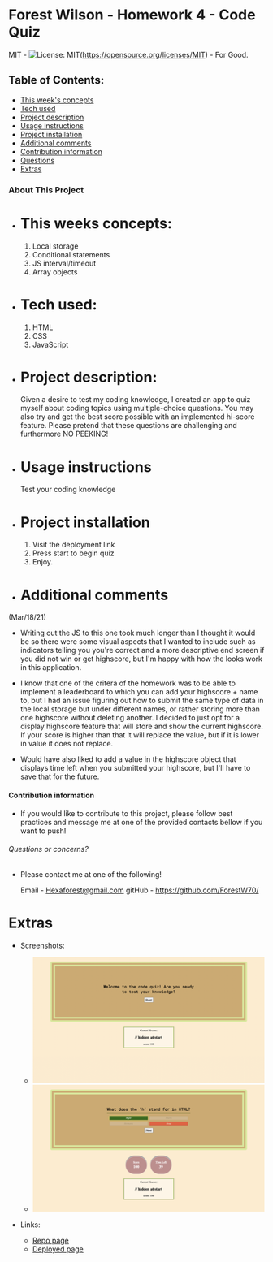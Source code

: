 # Forest Wilson - Homework 4 - Code Quiz
MIT - ![License: MIT](https://img.shields.io/badge/License-MIT-yellow.svg)(https://opensource.org/licenses/MIT) - For Good.
<!-- Original deployment date: March 18th, 2021 -->

## Table of Contents:
- [This week's concepts](#this-weeks-concepts)
- [Tech used](#tech-used)
- [Project description](#project-description)
- [Usage instructions](#usage-instructions)
- [Project installation](#project-installation)
- [Additional comments](#additional-comments)
- [Contribution information](#contribution-information)
- [Questions](#questions-or-concerns)
- [Extras](#extras)


### About This Project

* # This weeks concepts:
  1. Local storage
  2. Conditional statements
  3. JS interval/timeout
  4. Array objects

* # Tech used:
  1. HTML
  2. CSS
  3. JavaScript

* # Project description:
  Given a desire to test my coding knowledge, I created an app to quiz myself about coding topics using multiple-choice questions. You may also try and get the best score possible with an implemented hi-score feature. Please pretend that these questions are challenging and furthermore NO PEEKING!

* # Usage instructions
  Test your coding knowledge

* # Project installation
  1. Visit the deployment link
  2. Press start to begin quiz
  3. Enjoy. 
     
* # Additional comments
(Mar/18/21)

  - Writing out the JS to this one took much longer than I thought it would be so there were some visual aspects that I wanted to include such as indicators telling you you're correct and a more descriptive end screen if you did not win or get highscore, but I'm happy with how the looks work in this application.

  - I know that one of the critera of the homework was to be able to implement a leaderboard to which you can add your highscore + name to, but I had an issue figuring out how to submit the same type of data in the local storage but under different names, or rather storing more than one highscore without deleting another. I decided to just opt for a display highscore feature that will store and show the current highscore. If your score is higher than that it will replace the value, but if it is lower in value it does not replace.

  - Would have also liked to add a value in the highscore object that displays time left when you submitted your highscore, but I'll have to save that for the future.

  <!-- note to self: do not use highscore as an attribute, especially if you cant spell. You will have a bad time. -->


#### Contribution information 

- If you would like to contribute to this project, please follow best practices and message me at one of the provided contacts bellow if you want to push!


###### Questions or concerns? 
* Please contact me at one of the following!

  Email - Hexaforest@gmail.com
  gitHub - https://github.com/ForestW70/


# Extras

* Screenshots:
  - ![Start screen](./assets/images/first-screen.png)
  - ![Active screen](./assets/images/quiz-in-progress.png)

* Links:
  - [Repo page](https://github.com/ForestW70/Week-4-Code-Quiz)
  - [Deployed page](https://forestw70.github.io/Week-4-Code-Quiz/)
